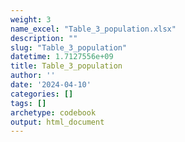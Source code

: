 ```yaml
---
weight: 3
name_excel: "Table_3_population.xlsx"
description: ""
slug: "Table_3_population"
datetime: 1.7127556e+09
title: Table_3_population
author: ''
date: '2024-04-10'
categories: []
tags: []
archetype: codebook
output: html_document
---
```


<div class="tabcontent"></div>
